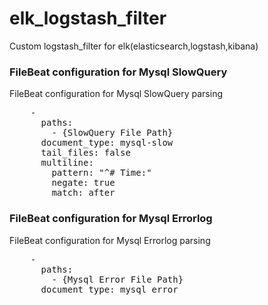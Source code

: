 # elk_logstash_filter
Custom logstash_filter for elk(elasticsearch,logstash,kibana)


### FileBeat configuration for Mysql SlowQuery

FileBeat configuration for Mysql SlowQuery parsing 

<pre>
    -
      paths:
        - {SlowQuery File Path}
      document_type: mysql-slow
      tail_files: false
      multiline:
        pattern: "^# Time:"
        negate: true
        match: after
</pre>

### FileBeat configuration for Mysql Errorlog

FileBeat configuration for Mysql Errorlog parsing

<pre>
    -
      paths:
        - {Mysql Error File Path}
      document_type: mysql_error
</pre>
